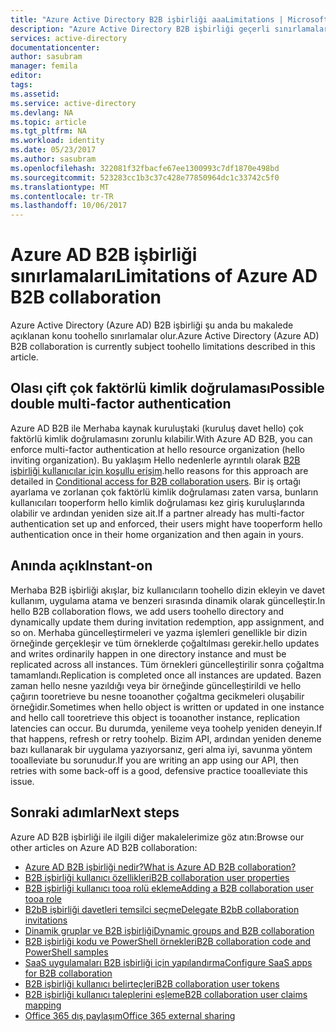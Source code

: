 ```yaml
---
title: "Azure Active Directory B2B işbirliği aaaLimitations | Microsoft Docs"
description: "Azure Active Directory B2B işbirliği geçerli sınırlamalar"
services: active-directory
documentationcenter: 
author: sasubram
manager: femila
editor: 
tags: 
ms.assetid: 
ms.service: active-directory
ms.devlang: NA
ms.topic: article
ms.tgt_pltfrm: NA
ms.workload: identity
ms.date: 05/23/2017
ms.author: sasubram
ms.openlocfilehash: 322081f32fbacfe67ee1300993c7df1870e498bd
ms.sourcegitcommit: 523283cc1b3c37c428e77850964dc1c33742c5f0
ms.translationtype: MT
ms.contentlocale: tr-TR
ms.lasthandoff: 10/06/2017
---
```

# <a name="limitations-of-azure-ad-b2b-collaboration"></a><span data-ttu-id="024dc-103">Azure AD B2B işbirliği sınırlamaları</span><span class="sxs-lookup"><span data-stu-id="024dc-103">Limitations of Azure AD B2B collaboration</span></span>
<span data-ttu-id="024dc-104">Azure Active Directory (Azure AD) B2B işbirliği şu anda bu makalede açıklanan konu toohello sınırlamalar olur.</span><span class="sxs-lookup"><span data-stu-id="024dc-104">Azure Active Directory (Azure AD) B2B collaboration is currently subject toohello limitations described in this article.</span></span>

## <a name="possible-double-multi-factor-authentication"></a><span data-ttu-id="024dc-105">Olası çift çok faktörlü kimlik doğrulaması</span><span class="sxs-lookup"><span data-stu-id="024dc-105">Possible double multi-factor authentication</span></span>
<span data-ttu-id="024dc-106">Azure AD B2B ile Merhaba kaynak kuruluştaki (kuruluş davet hello) çok faktörlü kimlik doğrulamasını zorunlu kılabilir.</span><span class="sxs-lookup"><span data-stu-id="024dc-106">With Azure AD B2B, you can enforce multi-factor authentication at hello resource organization (hello inviting organization).</span></span> <span data-ttu-id="024dc-107">Bu yaklaşım Hello nedenlerle ayrıntılı olarak [B2B işbirliği kullanıcılar için koşullu erişim](active-directory-b2b-mfa-instructions.md).</span><span class="sxs-lookup"><span data-stu-id="024dc-107">hello reasons for this approach are detailed in [Conditional access for B2B collaboration users](active-directory-b2b-mfa-instructions.md).</span></span> <span data-ttu-id="024dc-108">Bir iş ortağı ayarlama ve zorlanan çok faktörlü kimlik doğrulaması zaten varsa, bunların kullanıcıları tooperform hello kimlik doğrulaması kez giriş kuruluşlarında olabilir ve ardından yeniden size ait.</span><span class="sxs-lookup"><span data-stu-id="024dc-108">If a partner already has multi-factor authentication set up and enforced, their users might have tooperform hello authentication once in their home organization and then again in yours.</span></span>

## <a name="instant-on"></a><span data-ttu-id="024dc-109">Anında açık</span><span class="sxs-lookup"><span data-stu-id="024dc-109">Instant-on</span></span>
<span data-ttu-id="024dc-110">Merhaba B2B işbirliği akışlar, biz kullanıcıların toohello dizin ekleyin ve davet kullanım, uygulama atama ve benzeri sırasında dinamik olarak güncelleştir.</span><span class="sxs-lookup"><span data-stu-id="024dc-110">In hello B2B collaboration flows, we add users toohello directory and dynamically update them during invitation redemption, app assignment, and so on.</span></span> <span data-ttu-id="024dc-111">Merhaba güncelleştirmeleri ve yazma işlemleri genellikle bir dizin örneğinde gerçekleşir ve tüm örneklerde çoğaltılması gerekir.</span><span class="sxs-lookup"><span data-stu-id="024dc-111">hello updates and writes ordinarily happen in one directory instance and must be replicated across all instances.</span></span> <span data-ttu-id="024dc-112">Tüm örnekleri güncelleştirilir sonra çoğaltma tamamlandı.</span><span class="sxs-lookup"><span data-stu-id="024dc-112">Replication is completed once all instances are updated.</span></span> <span data-ttu-id="024dc-113">Bazen zaman hello nesne yazıldığı veya bir örneğinde güncelleştirildi ve hello çağırın tooretrieve bu nesne tooanother çoğaltma gecikmeleri oluşabilir örneğidir.</span><span class="sxs-lookup"><span data-stu-id="024dc-113">Sometimes when hello object is written or updated in one instance and hello call tooretrieve this object is tooanother instance, replication latencies can occur.</span></span> <span data-ttu-id="024dc-114">Bu durumda, yenileme veya toohelp yeniden deneyin.</span><span class="sxs-lookup"><span data-stu-id="024dc-114">If that happens, refresh or retry toohelp.</span></span> <span data-ttu-id="024dc-115">Bizim API, ardından yeniden deneme bazı kullanarak bir uygulama yazıyorsanız, geri alma iyi, savunma yöntem tooalleviate bu sorunudur.</span><span class="sxs-lookup"><span data-stu-id="024dc-115">If you are writing an app using our API, then retries with some back-off is a good, defensive practice tooalleviate this issue.</span></span>

## <a name="next-steps"></a><span data-ttu-id="024dc-116">Sonraki adımlar</span><span class="sxs-lookup"><span data-stu-id="024dc-116">Next steps</span></span>

<span data-ttu-id="024dc-117">Azure AD B2B işbirliği ile ilgili diğer makalelerimize göz atın:</span><span class="sxs-lookup"><span data-stu-id="024dc-117">Browse our other articles on Azure AD B2B collaboration:</span></span>

* [<span data-ttu-id="024dc-118">Azure AD B2B işbirliği nedir?</span><span class="sxs-lookup"><span data-stu-id="024dc-118">What is Azure AD B2B collaboration?</span></span>](active-directory-b2b-what-is-azure-ad-b2b.md)
* [<span data-ttu-id="024dc-119">B2B işbirliği kullanıcı özellikleri</span><span class="sxs-lookup"><span data-stu-id="024dc-119">B2B collaboration user properties</span></span>](active-directory-b2b-user-properties.md)
* [<span data-ttu-id="024dc-120">B2B işbirliği kullanıcı tooa rolü ekleme</span><span class="sxs-lookup"><span data-stu-id="024dc-120">Adding a B2B collaboration user tooa role</span></span>](active-directory-b2b-add-guest-to-role.md)
* [<span data-ttu-id="024dc-121">B2bB işbirliği davetleri temsilci seçme</span><span class="sxs-lookup"><span data-stu-id="024dc-121">Delegate B2bB collaboration invitations</span></span>](active-directory-b2b-delegate-invitations.md)
* [<span data-ttu-id="024dc-122">Dinamik gruplar ve B2B işbirliği</span><span class="sxs-lookup"><span data-stu-id="024dc-122">Dynamic groups and B2B collaboration</span></span>](active-directory-b2b-dynamic-groups.md)
* [<span data-ttu-id="024dc-123">B2B işbirliği kodu ve PowerShell örnekleri</span><span class="sxs-lookup"><span data-stu-id="024dc-123">B2B collaboration code and PowerShell samples</span></span>](active-directory-b2b-code-samples.md)
* [<span data-ttu-id="024dc-124">SaaS uygulamaları B2B işbirliği için yapılandırma</span><span class="sxs-lookup"><span data-stu-id="024dc-124">Configure SaaS apps for B2B collaboration</span></span>](active-directory-b2b-configure-saas-apps.md)
* [<span data-ttu-id="024dc-125">B2B işbirliği kullanıcı belirteçleri</span><span class="sxs-lookup"><span data-stu-id="024dc-125">B2B collaboration user tokens</span></span>](active-directory-b2b-user-token.md)
* [<span data-ttu-id="024dc-126">B2B işbirliği kullanıcı taleplerini eşleme</span><span class="sxs-lookup"><span data-stu-id="024dc-126">B2B collaboration user claims mapping</span></span>](active-directory-b2b-claims-mapping.md)
* [<span data-ttu-id="024dc-127">Office 365 dış paylaşım</span><span class="sxs-lookup"><span data-stu-id="024dc-127">Office 365 external sharing</span></span>](active-directory-b2b-o365-external-user.md)

